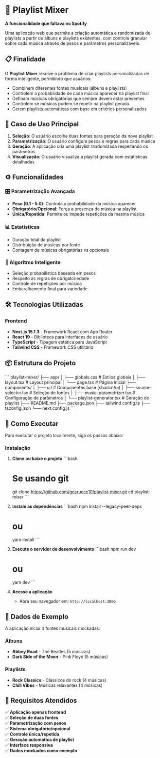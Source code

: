 # 🎵 Playlist Mixer

**A funcionalidade que faltava no Spotify**

Uma aplicação web que permite a criação automática e randomizada de playlists a partir de álbuns e playlists existentes, com controle granular sobre cada música através de pesos e parâmetros personalizáveis.

## 📋 Finalidade

O **Playlist Mixer** resolve o problema de criar playlists personalizadas de forma inteligente, permitindo que usuários:

- Combinem diferentes fontes musicais (álbuns e playlists)
- Controlem a probabilidade de cada música aparecer na playlist final
- Definam músicas obrigatórias que sempre devem estar presentes
- Controlem se músicas podem se repetir na playlist gerada
- Gerem playlists automáticas com base em critérios personalizados

## 🎯 Caso de Uso Principal

1. **Seleção**: O usuário escolhe duas fontes para geração da nova playlist
2. **Parametrização**: O usuário configura pesos e regras para cada música
3. **Geração**: A aplicação cria uma playlist randomizada respeitando os parâmetros
4. **Visualização**: O usuário visualiza a playlist gerada com estatísticas detalhadas

## ⚙️ Funcionalidades

### 🎛️ Parametrização Avançada
- **Peso (0.1 - 5.0)**: Controla a probabilidade da música aparecer
- **Obrigatório/Opcional**: Força a presença da música na playlist
- **Única/Repetida**: Permite ou impede repetições da mesma música

### 📊 Estatísticas
- Duração total da playlist
- Distribuição de músicas por fonte
- Contagem de músicas obrigatórias vs opcionais

### 🎲 Algoritmo Inteligente
- Seleção probabilística baseada em pesos
- Respeito às regras de obrigatoriedade
- Controle de repetições por música
- Embaralhamento final para variedade

## 🛠️ Tecnologias Utilizadas

### Frontend
- **Next.js 15.1.3** - Framework React com App Router
- **React 19** - Biblioteca para interfaces de usuário
- **TypeScript** - Tipagem estática para JavaScript
- **Tailwind CSS** - Framework CSS utilitário

## 📦 Estrutura do Projeto

\`\`\`
playlist-mixer/
├── app/
│   ├── globals.css          # Estilos globais
│   ├── layout.tsx           # Layout principal
│   └── page.tsx             # Página inicial
├── components/
│   ├── ui/                  # Componentes base (shadcn/ui)
│   ├── source-selector.tsx  # Seleção de fontes
│   ├── music-parametrizer.tsx # Configuração de parâmetros
│   └── playlist-generator.tsx # Geração de playlist
├── README.md
├── package.json
├── tailwind.config.ts
├── tsconfig.json
└── next.config.js
\`\`\`

## 🚀 Como Executar

Para executar o projeto localmente, siga os passos abaixo:

### Instalação

1. **Clone ou baixe o projeto**
   \`\`\`bash
   # Se usando git
   git clone https://github.com/gcarucce10/playlist-mixer.git
   cd playlist-mixer
   \`\`\`

2. **Instale as dependências**
   \`\`\`bash
   npm install --legacy-peer-deps
   # ou
   yarn install
   \`\`\`

3. **Execute o servidor de desenvolvimento**
   \`\`\`bash
   npm run dev
   # ou
   yarn dev
   \`\`\`

4. **Acesse a aplicação**
   - Abra seu navegador em: `http://localhost:3000`

## 🎵 Dados de Exemplo

A aplicação inclui 4 fontes musicais mockadas:

### Álbuns
- **Abbey Road** - The Beatles (5 músicas)
- **Dark Side of the Moon** - Pink Floyd (5 músicas)

### Playlists

- **Rock Classics** - Clássicos do rock (4 músicas)
- **Chill Vibes** - Músicas relaxantes (4 músicas)


## 📝 Requisitos Atendidos

✅ **Aplicação apenas frontend**  
✅ **Seleção de duas fontes**  
✅ **Parametrização com pesos**  
✅ **Sistema obrigatório/opcional**  
✅ **Controle única/repetida**  
✅ **Geração automática de playlist**  
✅ **Interface responsiva**  
✅ **Dados mockados como exemplo**  

